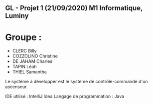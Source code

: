 ## GL - Projet 1 (21/09/2020) M1 Informatique, Luminy

# Groupe :
- CLERC Billy
- COZZOLINO Christine
- DE JAHAM Charles
- TAPIN Léah
- THIEL Samantha

Le système à développer est le système de contrôle-commande d'un ascenseur.

IDE utilisé : IntelliJ Idea
Langage de programmation : Java
